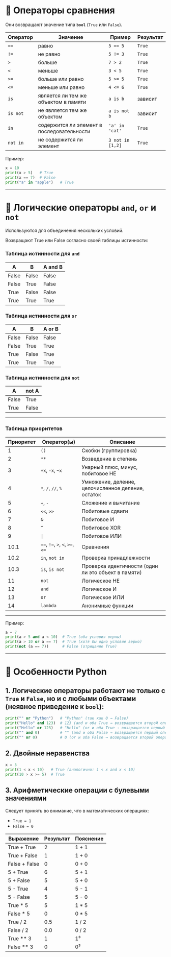 # 🔹 Операторы сравнения

Они возвращают значение типа **`bool`** (`True` или `False`).

| Оператор | Значение                                   | Пример           | Результат |
| -------- | ------------------------------------------ | ---------------- | --------- |
| `==`     | равно                                      | `5 == 5`         | `True`    |
| `!=`     | не равно                                   | `5 != 3`         | `True`    |
| `>`      | больше                                     | `7 > 2`          | `True`    |
| `<`      | меньше                                     | `3 < 5`          | `True`    |
| `>=`     | больше или равно                           | `5 >= 5`         | `True`    |
| `<=`     | меньше или равно                           | `4 <= 6`         | `True`    |
| `is`     | является ли тем же объектом в памяти       | `a is b`         | зависит   |
| `is not` | не является тем же объектом                | `a is not b`     | зависит   |
| `in`     | содержится ли элемент в последовательности | `'a' in 'cat'`   | `True`    |
| `not in` | не содержится ли элемент                   | `3 not in [1,2]` | `True`    |

Пример:

```python
x = 10
print(x > 5)   # True
print(x == 7)  # False
print("a" in "apple")   # True
```

---

# 🔹 Логические операторы `and`, `or` и `not`

Используются для объединения нескольких условий.

Возвращают True или False согласно своей таблицы истинности:

### Таблица истинности для `and`


| A     | B     | A and B |
|-------|-------|---------|
| False | False | False   |
| False | True  | False   |
| True  | False | False   |
| True  | True  | True    |


### Таблица истинности для `or`


| A     | B     | A or B |
|-------|-------|--------|
| False | False | False  |
| False | True  | True   |
| True  | False | True   |
| True  | True  | True   |


### Таблица истинности для `not`

| A     | not A |
|-------|-------|
| False | True  |
| True  | False |


---

### Таблица приоритетов

| Приоритет | Оператор(ы)                      | Описание                                            |
|-----------|----------------------------------|-----------------------------------------------------|
| 1         | `()`                             | Скобки (группировка)                                |
| 2         | `**`                             | Возведение в степень                                |
| 3         | `+x`, `-x`, `~x`                 | Унарный плюс, минус, побитовое НЕ                   |
| 4         | `*`, `/`, `//`, `%`              | Умножение, деление, целочисленное деление, остаток  |
| 5         | `+`, `-`                         | Сложение и вычитание                                |
| 6         | `<<`, `>>`                       | Побитовые сдвиги                                    |
| 7         | `&`                              | Побитовое И                                         |
| 8         | `^`                              | Побитовое XOR                                       |
| 9         | `\| `                            | Побитовое ИЛИ                                       |
| 10.1      | `==`, `!=`, `>`, `<`, `>=`, `<=` | Сравнения                                           |
| 10.2      | `in`, `not in`                   | Проверка принадлежности                             |
| 10.3      | `is`, `is not`                   | Проверка идентичности (один ли это объект в памяти) |
| 11        | `not`                            | Логическое НЕ                                       |
| 12        | `and`                            | Логическое И                                        |
| 13        | `or`                             | Логическое ИЛИ                                      |
| 14        | `lambda`                         | Анонимные функции                                   |

---

Пример:

```python
a = 7
print(a > 5 and a < 10)  # True (оба условия верны)
print(a > 10 or a == 7)  # True (хотя бы одно условие верно)
print(not (a == 7))      # False (отрицание True)
```

---

# 🔹 Особенности Python

## 1. Логические операторы работают не только с `True` и `False`, но и с любыми объектами (неявное приведение к `bool`):

```python
print("" or "Python")   # "Python" (так как 0 → False)
print("Hello" and 123)  # 123 (and и оба True → возвращается второй операнд)
print("Hello" or 123)   # "Hello" (or и оба True → возвращается первый операнд)
print("" and 0)         # "" (and и оба False → возвращается первый операнд)
print("" or 0)          # 0 (or и оба False → возвращается второй операнд)
```

## 2. Двойные неравенства

   ```python
   x = 5
   print(1 < x < 10)   # True (аналогично: 1 < x and x < 10)
   print(10 > x >= 5)  # True
   ```

## 3. Арифметические операции с булевыми значениями

Следует принять во внимание, что в математических операциях:
- `True = 1`
- `False = 0`

| Выражение        | Результат | Пояснение    |
|------------------|-----------|--------------|
| True + True      | 2         | 1 + 1        |
| True + False     | 1         | 1 + 0        |
| False + False    | 0         | 0 + 0        |
| 5 + True         | 6         | 5 + 1        |
| 5 + False        | 5         | 5 + 0        |
| 5 - True         | 4         | 5 - 1        |
| 5 - False        | 5         | 5 - 0        |
| True * 5         | 5         | 1 * 5        |
| False * 5        | 0         | 0 * 5        |
| True / 2         | 0.5       | 1 / 2        |
| False / 2        | 0.0       | 0 / 2        |
| True ** 3        | 1         | 1³           |
| False ** 3       | 0         | 0³           |
